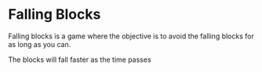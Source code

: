 # Falling Blocks
Falling blocks is a game where the objective is to avoid the falling blocks for as long as you can.

The blocks will fall faster as the time passes 
